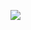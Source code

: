![](https://github.com/Poblit0/MiniAtlas/blob/main/Rapports%20s%C3%A9ances/MAUVOISIN%20Paul/S%C3%A9ance%209/Guidage%20cr%C3%A9maill%C3%A8re.gif)
